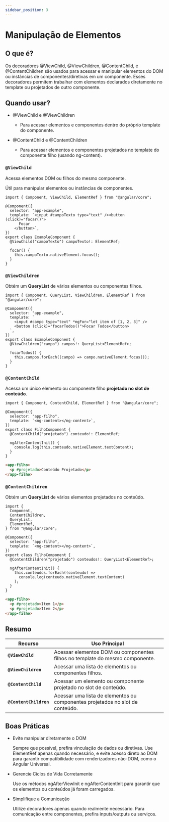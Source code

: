 ```yaml
---
sidebar_position: 3
---
```


# Manipulação de Elementos

## O que é?

Os decoradores @ViewChild, @ViewChildren, @ContentChild, e @ContentChildren são usados para acessar e manipular elementos do DOM ou instâncias de componentes/diretivas em um componente. Esses decoradores permitem trabalhar com elementos declarados diretamente no template ou projetados de outro componente.

## Quando usar?

- @ViewChild e @ViewChildren

  - Para acessar elementos e componentes dentro do próprio template do componente.

- @ContentChild e @ContentChildren

  - Para acessar elementos e componentes projetados no template do componente filho (usando ng-content).

### `@ViewChild`

Acessa elementos DOM ou filhos do mesmo componente.

Útil para manipular elementos ou instâncias de componentes.

```tsx showLineNumbers title="example.component.ts"
import { Component, ViewChild, ElementRef } from "@angular/core";

@Component({
  selector: "app-example",
  template: `<input #campoTexto type="text" /><button (click)="focar()">
      Focar
    </button>`,
})
export class ExampleComponent {
  @ViewChild("campoTexto") campoTexto!: ElementRef;

  focar() {
    this.campoTexto.nativeElement.focus();
  }
}
```

### `@ViewChildren`

Obtém um **QueryList** de vários elementos ou componentes filhos.

```tsx showLineNumbers title="example.component.ts"
import { Component, QueryList, ViewChildren, ElementRef } from "@angular/core";

@Component({
  selector: "app-example",
  template: `
    <input #campo type="text" *ngFor="let item of [1, 2, 3]" />
    <button (click)="focarTodos()">Focar Todos</button>
  `,
})
export class ExampleComponent {
  @ViewChildren("campo") campos!: QueryList<ElementRef>;

  focarTodos() {
    this.campos.forEach((campo) => campo.nativeElement.focus());
  }
}
```

### `@ContentChild`

Acessa um único elemento ou componente filho **projetado no slot de conteúdo**.

```tsx showLineNumbers title="filho.component.ts"
import { Component, ContentChild, ElementRef } from "@angular/core";

@Component({
  selector: "app-filho",
  template: `<ng-content></ng-content>`,
})
export class FilhoComponent {
  @ContentChild("projetado") conteudo!: ElementRef;

  ngAfterContentInit() {
    console.log(this.conteudo.nativeElement.textContent);
  }
}
```

```html showLineNumbers title="pai.component.html"
<app-filho>
  <p #projetado>Conteúdo Projetado</p>
</app-filho>
```

### `@ContentChildren`

Obtém um **QueryList** de vários elementos projetados no conteúdo.

```tsx showLineNumbers title="filho.component.ts"
import {
  Component,
  ContentChildren,
  QueryList,
  ElementRef,
} from "@angular/core";

@Component({
  selector: "app-filho",
  template: `<ng-content></ng-content>`,
})
export class FilhoComponent {
  @ContentChildren("projetado") conteudos!: QueryList<ElementRef>;

  ngAfterContentInit() {
    this.conteudos.forEach((conteudo) =>
      console.log(conteudo.nativeElement.textContent)
    );
  }
}
```

```html showLineNumbers title="pai.component.html"
<app-filho>
  <p #projetado>Item 1</p>
  <p #projetado>Item 2</p>
</app-filho>
```

## Resumo

| Recurso                | Uso Principal                                                                 |
| ---------------------- | ----------------------------------------------------------------------------- |
| **`@ViewChild`**       | Acessar elementos DOM ou componentes filhos no template do mesmo componente.  |
| **`@ViewChildren`**    | Acessar uma lista de elementos ou componentes filhos.                         |
| **`@ContentChild`**    | Acessar um elemento ou componente projetado no slot de conteúdo.              |
| **`@ContentChildren`** | Acessar uma lista de elementos ou componentes projetados no slot de conteúdo. |

## Boas Práticas

- Evite manipular diretamente o DOM

  Sempre que possível, prefira vinculação de dados ou diretivas.
  Use ElementRef apenas quando necessário, e evite acesso direto ao DOM para garantir compatibilidade com renderizadores não-DOM, como o Angular Universal.

- Gerencie Ciclos de Vida Corretamente

  Use os métodos ngAfterViewInit e ngAfterContentInit para garantir que os elementos ou conteúdos já foram carregados.

- Simplifique a Comunicação

  Utilize decoradores apenas quando realmente necessário. Para comunicação entre componentes, prefira inputs/outputs ou serviços.
